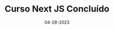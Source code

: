 ---
date: 04-28-2023
title: 'Curso Next JS Concluído'
url: 'https://cursos.alura.com.br/user/viniciusgabriel/course/nextjs-full-stack-lambdas/certificate'
resume: 'Next JS: FullStack com lambdas'
tags:
    -   NextJS
    -   FullStack
    -   Alura
---
